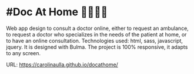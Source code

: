 # #Doc At Home 👩‍⚕️👨‍⚕️
Web app design to consult a doctor online, either to request an ambulance, to request a doctor who specializes in the needs of the patient at home, or to have an online consultation.
Technologies used: html, sass, javascript, jquery. It is designed with Bulma.
The project is 100% responsive, it adapts to any screen.


URL: https://carolinaulla.github.io/docathome/

